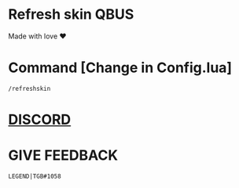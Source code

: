 # Refresh skin QBUS
Made with love :heart:

# Command [Change in Config.lua]
`/refreshskin`

# [DISCORD](https://discord.com/invite/ZBhZ3gQbmU)

# GIVE FEEDBACK
`LEGEND|TGB#1058`
